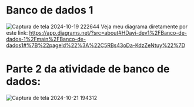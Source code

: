 # Banco de dados 1

![Captura de tela 2024-10-19 222644](https://github.com/user-attachments/assets/e3a1223c-8209-4912-a24f-0bbcf41fc352)
Veja meu diagrama diretamente por este link:
https://app.diagrams.net/?src=about#HDavi-dev1%2FBanco-de-dados-1%2Fmain%2FBanco-de-dados1#%7B%22pageId%22%3A%22C5RBs43oDa-KdzZeNtuy%22%7D


# Parte 2 da atividade de banco de dados:
![Captura de tela 2024-10-21 194312](https://github.com/user-attachments/assets/26211dbe-ea49-4094-b069-33a720f870b4)

